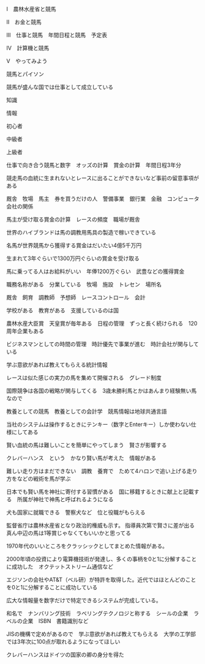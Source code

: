 Ⅰ　農林水産省と競馬

Ⅱ　お金と競馬

Ⅲ　仕事と競馬　年間日程と競馬　予定表

Ⅳ　計算機と競馬

Ⅴ　やってみよう

競馬とパイソン

競馬が盛んな国では仕事として成立している

知識

情報

初心者

中級者

上級者

仕事で向き合う競馬と数字　オッズの計算　賞金の計算　年間日程3年分

競走馬の血統に生まれないとレースに出ることができないなど事前の留意事項がある

厩舎　牧場　馬主　券を買うだけの人　警備事業　銀行業　金融　コンピュータ会社の関係

馬主が受け取る賞金の計算　レースの頻度　職場が厩舎

世界のハイブランドは馬の調教用馬具の製造で稼いできている

名馬が世界競馬から獲得する賞金はだいたい4億5千万円

生まれて3年ぐらいで1300万円ぐらいの賞金を受け取る

馬に乗ってる人はお給料がいい　年俸1200万ぐらい　武豊などの獲得賞金

職務名称がある　分業している　牧場　施設　トレセン　場所名

厩舎　飼育　調教師　予想師　レースコントロール　会計

学校がある　教育がある　支援しているのは国

農林水産大臣賞　天皇賞が毎年ある　日程の管理　ずっと長く続けられる　120周年企業もある

ビジネスマンとしての時間の管理　時計優先で事業が進む　時計会社が関与している

学ぶ意欲があれば教えてもらえる統計情報

レースは似た感じの実力の馬を集めて開催される　グレード制度

国際競争は各国の戦略が関与してくる　3歳未勝利馬とかはあんまり経験無い馬なので

教養としての競馬　教養としての会計学　競馬情報は地球共通言語

当社のシステムは操作するときにテンキー（数字とEnterキー）しか使わない仕様にしてある

賢い血統の馬は難しいことを簡単にやってしまう　賢さが影響する

クレバーハンス　という　かなり賢い馬が考えた　情報がある

難しい走り方はまだできない　調教　養育で　ためて4ハロンで追い上げる走り方をなどの戦術を馬が学ぶ

日本でも賢い馬を神社に寄付する習慣がある　国に移籍するときに献上と記載する　所属が神社で神馬と呼ばれるようになる

犬も国家に就職できる　警察犬など　位と役職がもらえる

監督省庁は農林水産省となり政治的権威も示す。
指導員次第で賢さに差が出る　真ん中辺の馬は1等賞じゃなくてもいいかと思ってる

1970年代のいいところをクラッシックとしてまとめた情報がある。

2000年頃の投資により電算機技術が発達し、多くの事柄を0と1に分解することに成功した　オクテットストリーム通信など

エジソンの会社やAT&T（ベル研）が特許を取得した。近代ではほとんどのことを0と1に分解することに成功している

広大な情報量を数字だけで特定できるシステムが完成している。

和名で　ナンバリング技術　ラベリングテクノロジと称する　シールの企業　ラベルの企業　ISBN　書籍識別など

JISの機構で定めがあるので　学ぶ意欲があれば教えてもらえる　大学の工学部では3年次に100点が取れるようになってほしい

クレバーハンスはドイツの国家の卿の身分を得た
